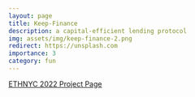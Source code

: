 ```yaml
---
layout: page
title: Keep-Finance
description: a capital-efficient lending protocol
img: assets/img/keep-finance-2.png
redirect: https://unsplash.com
importance: 3
category: fun
---
```


[ETHNYC 2022 Project Page](https://ethglobal.com/showcase/keep-finance-eqci6)